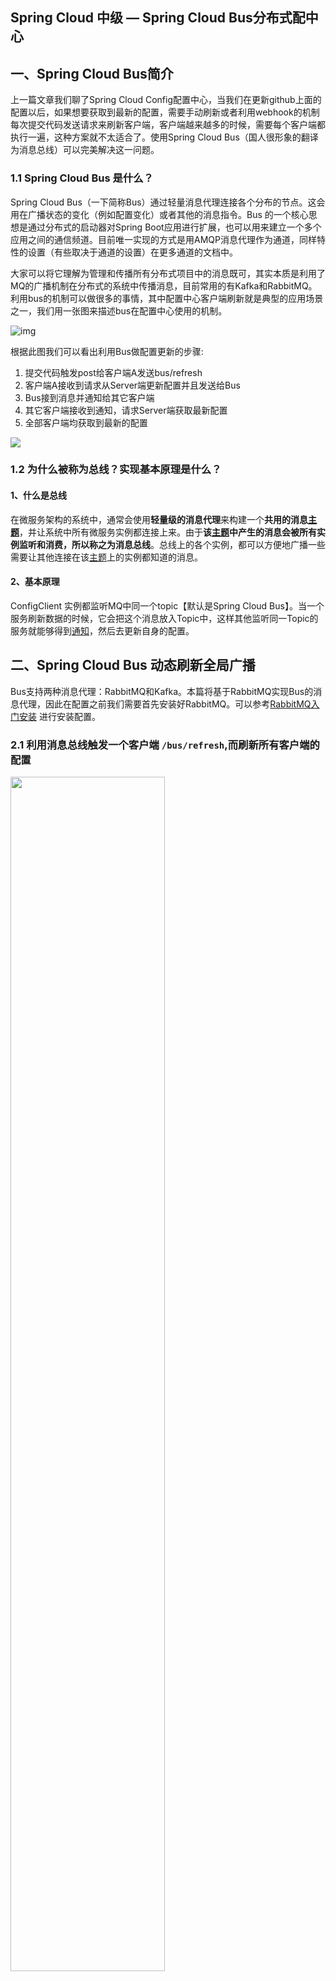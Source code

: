 ## Spring Cloud 中级 — Spring Cloud Bus分布式配中心



## 一、Spring Cloud Bus简介

上一篇文章我们聊了Spring Cloud Config配置中心，当我们在更新github上面的配置以后，如果想要获取到最新的配置，需要手动刷新或者利用webhook的机制每次提交代码发送请求来刷新客户端，客户端越来越多的时候，需要每个客户端都执行一遍，这种方案就不太适合了。使用Spring Cloud Bus（国人很形象的翻译为消息总线）可以完美解决这一问题。

### 1.1 Spring Cloud Bus 是什么？

Spring Cloud Bus（一下简称Bus）通过轻量消息代理连接各个分布的节点。这会用在广播状态的变化（例如配置变化）或者其他的消息指令。Bus 的一个核心思想是通过分布式的启动器对Spring Boot应用进行扩展，也可以用来建立一个多个应用之间的通信频道。目前唯一实现的方式是用AMQP消息代理作为通道，同样特性的设置（有些取决于通道的设置）在更多通道的文档中。

大家可以将它理解为管理和传播所有分布式项目中的消息既可，其实本质是利用了MQ的广播机制在分布式的系统中传播消息，目前常用的有Kafka和RabbitMQ。利用bus的机制可以做很多的事情，其中配置中心客户端刷新就是典型的应用场景之一，我们用一张图来描述bus在配置中心使用的机制。

![img](https://image.easyblog.top/configbus1.jpg)

根据此图我们可以看出利用Bus做配置更新的步骤:

1. 提交代码触发post给客户端A发送bus/refresh
2. 客户端A接收到请求从Server端更新配置并且发送给Bus
3. Bus接到消息并通知给其它客户端
4. 其它客户端接收到通知，请求Server端获取最新配置
5. 全部客户端均获取到最新的配置





![](https://image.easyblog.top/image-20211001131208490.png)



### 1.2 为什么被称为总线？实现基本原理是什么？

#### 1、什么是总线

在微服务架构的系统中，通常会使用**轻量级的消息代理**来构建一个**共用的消息[主题](https://www.jb51.cc/tag/zhuti/)**，并让系统中所有微服务实例都连接上来。由于**该[主题](https://www.jb51.cc/tag/zhuti/)中产生的消息会被所有实例监听和消费，所以称之为消息总线**。总线上的各个实例，都可以方便地广播一些需要让其他连接在该[主题](https://www.jb51.cc/tag/zhuti/)上的实例都知道的消息。

#### 2、基本原理

ConfigClient 实例都监听MQ中同一个topic【默认是Spring Cloud Bus】。当一个服务刷新数据的时候，它会把这个消息放入Topic中，这样其他监听同一Topic的服务就能够得到[通知](https://www.jb51.cc/tag/tongzhi/)，然后去更新自身的配置。



## 二、Spring Cloud Bus 动态刷新全局广播

Bus支持两种消息代理：RabbitMQ和Kafka。本篇将基于RabbitMQ实现Bus的消息代理，因此在配置之前我们需要首先安装好RabbitMQ。可以参考[RabbitMQ入门安装]() 进行安装配置。

### 2.1 利用消息总线触发一个客户端 `/bus/refresh`,而刷新所有客户端的配置

<img src="https://image.easyblog.top/image-20211001211557031.png" style="width:70%;" />

### 2.2  利用消息总线触发一个服务端ConfigServer的`/bus/refresh`端点,而刷新所有客户端的配置（推荐)

<img src="https://image.easyblog.top/image-20211001211657403.png" style="width:70%;" />

相比之下，2.2 设计的架构显然更加合适，2.1 不适合的原因如下：

1. **打破了微服务的职责单一性，因为微服务本身是业务模块，它本不应该承担配置刷新职责**
2. **破坏了微服务各节点的对等性**
3. **有一定的局限性。例如，微服务在迁移时，它的网络地址常常会发生变化，此时如果想要做到自动刷新，那就会增加更多的修改**

下面步骤基于2.2架构的设计思想构建Config 配置全局动态刷新广播

#### 1、分别在在Config server 和clinet 项目的pom.xml中新增消息总线RabbitMQ依赖

```xml
<!--添加消息总线RabbitMQ支持-->
<dependency>
    <groupId>org.springframework.cloud</groupId>
    <artifactId>spring-cloud-starter-bus-amqp</artifactId>
</dependency>
```

#### 2、修改Config server项目的 application.yml 文件新增rabbitmq以及Bus相关配置

```yml
#rabbitmq相关配置 15672是Web管理界面的端口；5672是MQ访问的端口
spring: 
  rabbitmq:
    host: localhost
    port: 5672
    username: guest
    password: guest
    
#rabbitmq相关配置 暴露bus刷新配置的端点
management:
  endpoints:
    web:
      exposure:
        include: 'bus-refresh'
```

#### 3、在Config client项目的 bootstrap.yml 文件中新增rabbitmq 相关配置

```yml
spring:
  rabbitmq:
    host: localhost
    port: 5672
    username: guest
    password: guest
```

#### 4、改变配置信息的版本号，并向Config server发送一次POST请求

```shell
$ curl -X POST "http://localhost:3344/actuator/bus-refresh"
```

再次刷新本地3355端口的 config client，已经成功实现一次通过，处处更新。

### 原理回顾

所有 Config Client 实例都监听RabbitMQ中同一个topic（默认是`SpringCloudBus`）。当一个服务刷新数据的时候，它会把这个消息放入Topic中，这样其他监听同一Topic的服务就能够得到通过，然后去更新自身的配置。

<img src="https://image.easyblog.top/QQ%E6%88%AA%E5%9B%BE20211001214742.png" style="width:75%;" />



## 三、Spring Cloud Bus 动态刷新定点通知

我们已经通过Spring Cloud Bus + RabbitMQ实现了一处通过，全局广播，处处更新。那，如果我只想通过其中某个client更新呢？如何定点通过只指定某个实例生效呢？

比如我们可以通过通知的url指定实例的destination：`http://localhost:3344/actuator/bus-refresh/{destination}`，此时`bus/refresh` 通过会通过destination参数类指定需要更新配置的服务或实例。

比如，只通知3355端口Config client可以发送下面这个请求：

```shelll
$ curl -X POST "http://localhost:3344/actuator/bus-refresh/config-client:3355"
```

执行完上面的命令后再次刷新在本地3344和3355启动的Config client服务，发现只有3355得到通知而配置跟随改变，3344由于没有收到通知而配置没有同步改变。



## 四、总结

![](https://image.easyblog.top/image-20211001215247485.png)